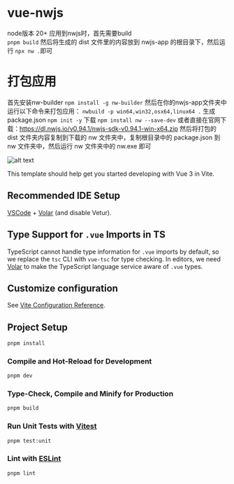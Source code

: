 # vue-nwjs
node版本   20+
应用到nwjs时，首先需要build   
```pnpm build```
然后将生成的 dist 文件里的内容放到 nwjs-app 的根目录下，然后运行 
```npx nw .```即可

# 打包应用
首先安装nw-builder ```npm install -g nw-builder```
然后在你的nwjs-app文件夹中运行以下命令来打包应用：
```nwbuild -p win64,win32,osx64,linux64 .```
生成 package.json ```npm init -y```
下载 ```npm install nw --save-dev``` 或者直接在官网下载：https://dl.nwjs.io/v0.94.1/nwjs-sdk-v0.94.1-win-x64.zip
然后将打包的 dist 文件夹内容复制到下载的 nw 文件夹中，复制根目录中的 package.json 到 nw 文件夹中，然后运行 nw 文件夹中的 nw.exe 即可

![alt text](image.png)

This template should help get you started developing with Vue 3 in Vite.

## Recommended IDE Setup

[VSCode](https://code.visualstudio.com/) + [Volar](https://marketplace.visualstudio.com/items?itemName=Vue.volar) (and disable Vetur).

## Type Support for `.vue` Imports in TS

TypeScript cannot handle type information for `.vue` imports by default, so we replace the `tsc` CLI with `vue-tsc` for type checking. In editors, we need [Volar](https://marketplace.visualstudio.com/items?itemName=Vue.volar) to make the TypeScript language service aware of `.vue` types.

## Customize configuration

See [Vite Configuration Reference](https://vite.dev/config/).

## Project Setup

```sh
pnpm install
```

### Compile and Hot-Reload for Development

```sh
pnpm dev
```

### Type-Check, Compile and Minify for Production

```sh
pnpm build
```

### Run Unit Tests with [Vitest](https://vitest.dev/)

```sh
pnpm test:unit
```

### Lint with [ESLint](https://eslint.org/)

```sh
pnpm lint
```
